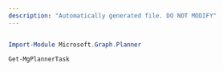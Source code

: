 ```yaml
---
description: "Automatically generated file. DO NOT MODIFY"
---
```


```powershell

Import-Module Microsoft.Graph.Planner

Get-MgPlannerTask

```